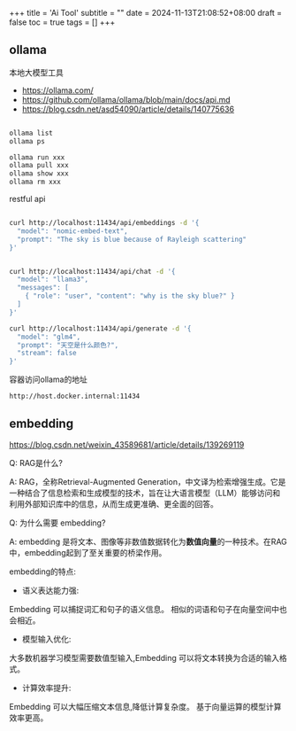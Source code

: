 +++
title = 'Ai Tool'
subtitle = ""
date = 2024-11-13T21:08:52+08:00
draft = false
toc = true
tags = []
+++

## ollama

本地大模型工具

- <https://ollama.com/>
- <https://github.com/ollama/ollama/blob/main/docs/api.md>
- <https://blog.csdn.net/asd54090/article/details/140775636>

```bash

ollama list
ollama ps

ollama run xxx
ollama pull xxx
ollama show xxx
ollama rm xxx
```

restful api

```bash

curl http://localhost:11434/api/embeddings -d '{
  "model": "nomic-embed-text",
  "prompt": "The sky is blue because of Rayleigh scattering"
}'


curl http://localhost:11434/api/chat -d '{
  "model": "llama3",
  "messages": [
    { "role": "user", "content": "why is the sky blue?" }
  ]
}'

curl http://localhost:11434/api/generate -d '{
  "model": "glm4",
  "prompt": "天空是什么颜色?",
  "stream": false
}'


```

容器访问ollama的地址

```
http://host.docker.internal:11434
```


## embedding

<https://blog.csdn.net/weixin_43589681/article/details/139269119>

Q: RAG是什么?

A: RAG，全称Retrieval-Augmented Generation，中文译为检索增强生成。它是一种结合了信息检索和生成模型的技术，旨在让大语言模型（LLM）能够访问和利用外部知识库中的信息，从而生成更准确、更全面的回答。



Q: 为什么需要 embedding?

A: embedding 是将文本、图像等非数值数据转化为**数值向量**的一种技术。在RAG中，embedding起到了至关重要的桥梁作用。

embedding的特点:

- 语义表达能力强:

Embedding 可以捕捉词汇和句子的语义信息。
相似的词语和句子在向量空间中也会相近。


- 模型输入优化:

大多数机器学习模型需要数值型输入,Embedding 可以将文本转换为合适的输入格式。


- 计算效率提升:

Embedding 可以大幅压缩文本信息,降低计算复杂度。
基于向量运算的模型计算效率更高。

